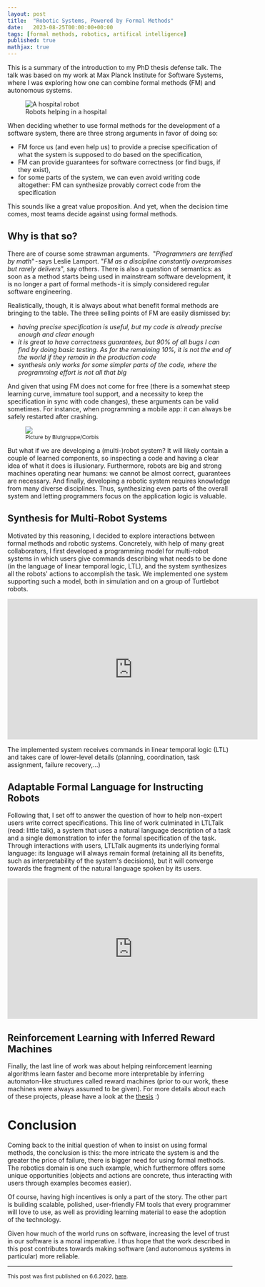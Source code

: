 ```yaml
---
layout: post
title:  "Robotic Systems, Powered by Formal Methods"
date:   2023-08-25T00:00:00+00:00
tags: [formal methods, robotics, artifical intelligence]
published: true
mathjax: true
---
```



This is a summary of the introduction to my PhD thesis defense talk. The talk was based on my work at Max Planck Institute for Software Systems, where I was exploring how one can combine formal methods (FM) and autonomous systems. 

<figure style="width:90%">
  <img
  class="centered"
  src="{{ site.url }}/assets/posts/2023-08-25_robotic_systems_FM/robotInHospital.webp"
  alt="A hospital robot">
  <figcaption>Robots helping in a hospital</figcaption>
</figure>



When deciding whether to use formal methods for the development of a software system, there are three strong arguments in favor of doing so:
- FM force us (and even help us) to provide a precise specification of what the system is supposed to do
based on the specification, 
- FM can provide guarantees for software correctness (or find bugs, if they exist),
- for some parts of the system, we can even avoid writing code altogether: FM can synthesize provably correct code from the specification

This sounds like a great value proposition. And yet, when the decision time comes, most teams decide against using formal methods.

## Why is that so?

There are of course some strawman arguments.
 "_Programmers are terrified by math_" - says Leslie Lamport. "_FM as a discipline constantly overpromises but rarely delivers_", say others. There is also a question of semantics: as soon as a method starts being used in mainstream software development, it is no longer a part of formal methods - it is simply considered regular software engineering.

Realistically, though, it is always about what benefit formal methods are bringing to the table. The three selling points of FM are easily dismissed by:
- _having precise specification is useful, but my code is already precise enough and clear enough_
- _it is great to have correctness guarantees, but 90% of all bugs I can find by doing basic testing. As for the remaining 10%, it is not the end of the world if they remain in the production code_
- _synthesis only works for some simpler parts of the code, where the programming effort is not all that big_

And given that using FM does not come for free (there is a somewhat steep learning curve, immature tool support, and a necessity to keep the specification in sync with code changes), these arguments can be valid sometimes. For instance, when programming a mobile app: it can always be safely restarted after crashing.

<figure style="width:90%">
  <img
  class="centered"
  src="{{ site.url }}/assets/posts/2023-08-25_robotic_systems_FM/robotHumanDuel.webp">
  <figcaption style="font-size: 12px">Picture by Blutgruppe/Corbis</figcaption>
</figure>


But what if we are developing a (multi-)robot system? It will likely contain a couple of learned components, so inspecting a code and having a clear idea of what it does is illusionary. Furthermore, robots are big and strong machines operating near humans: we cannot be almost correct, guarantees are necessary. And finally, developing a robotic system requires knowledge from many diverse disciplines. Thus, synthesizing even parts of the overall system and letting programmers focus on the application logic is valuable.

## Synthesis for Multi-Robot Systems

Motivated by this reasoning, I decided to explore interactions between formal methods and robotic systems. Concretely, with help of many great collaborators, I first developed a programming model for multi-robot systems in which users give commands describing what needs to be done (in the language of linear temporal logic, LTL), and the system synthesizes all the robots' actions to accomplish the task. We implemented one system supporting such a model, both in simulation and on a group of Turtlebot robots.

<iframe width="560" height="315" src="https://www.youtube.com/embed/lJQv_0VwFxc?si=DLxIsOUNuMHRIiAN" title="YouTube video player" frameborder="0" allow="accelerometer; autoplay; clipboard-write; encrypted-media; gyroscope; picture-in-picture; web-share" allowfullscreen></iframe>

The implemented system receives commands in linear temporal logic (LTL) and takes care of lower-level details (planning, coordination, task assignment, failure recovery,…) 

## Adaptable Formal Language for Instructing Robots

Following that, I set off to answer the question of how to help non-expert users write correct specifications. This line of work culminated in LTLTalk (read: little talk), a system that uses a natural language description of a task and a single demonstration to infer the formal specification of the task. Through interactions with users, LTLTalk augments its underlying formal language: its language will always remain formal (retaining all its benefits, such as interpretability of the system's decisions), but it will converge towards the fragment of the natural language spoken by its users.


<iframe width="560" height="315" src="https://www.youtube.com/embed/VlELl2sUGjQ?si=ryn9eQtrTI96TASq&amp;start=158" title="YouTube video player" frameborder="0" allow="accelerometer; autoplay; clipboard-write; encrypted-media; gyroscope; picture-in-picture; web-share" allowfullscreen></iframe>

## Reinforcement Learning with Inferred Reward Machines

Finally, the last line of work was about helping reinforcement learning algorithms learn faster and become more interpretable by inferring automaton-like structures called reward machines (prior to our work, these machines were always assumed to be given).
For more details about each of these projects, please have a look at the <a href="https://kluedo.ub.rptu.de/frontdoor/index/index/docId/6863">thesis</a> :)


# Conclusion

Coming back to the initial question of when to insist on using formal methods, the conclusion is this: the more intricate the system is and the greater the price of failure, there is bigger need for using formal methods. The robotics domain is one such example, which furthermore offers some unique opportunities (objects and actions are concrete, thus interacting with users through examples becomes easier).

Of course, having high incentives is only a part of the story. The other part is building scalable, polished, user-friendly FM tools that every programmer will love to use, as well as providing learning material to ease the adoption of the technology.

Given how much of the world runs on software, increasing the level of trust in our software is a moral imperative. I thus hope that the work described in this post contributes towards making software (and autonomous systems in particular) more reliable.

---

<p style="font-size: 12px"> This post was first published on 6.6.2022, <a href="https://medium.com/@ivangavran/robotic-systems-powered-by-formal-methods-f1e5b91093f2">here</a>.</p>
